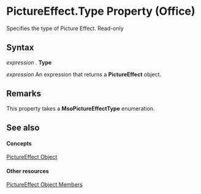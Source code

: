 
# PictureEffect.Type Property (Office)

Specifies the type of Picture Effect. Read-only


## Syntax

 _expression_ . **Type**

 _expression_ An expression that returns a **PictureEffect** object.


## Remarks

This property takes a  **MsoPictureEffectType** enumeration.


## See also


#### Concepts


[PictureEffect Object](af3f742a-e082-1abd-7df2-d1fb2f57c8a2.md)
#### Other resources


[PictureEffect Object Members](df7a24cd-db6f-1ab1-e0e4-3b332ba27bd5.md)
